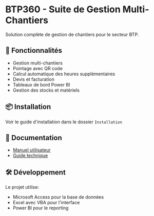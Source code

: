 # BTP360 - Suite de Gestion Multi-Chantiers

Solution complète de gestion de chantiers pour le secteur BTP.

## 🚀 Fonctionnalités

- Gestion multi-chantiers
- Pointage avec QR code
- Calcul automatique des heures supplémentaires
- Devis et facturation
- Tableaux de bord Power BI
- Gestion des stocks et matériels

## 📦 Installation

Voir le guide d'installation dans le dossier `Installation`

## 📖 Documentation

- [Manuel utilisateur](Documentation/Manuel_Utilisateur.md)
- [Guide technique](Documentation/Guide_Technique.md)

## 🛠 Développement

Le projet utilise:
- Microsoft Access pour la base de données
- Excel avec VBA pour l'interface
- Power BI pour le reporting
